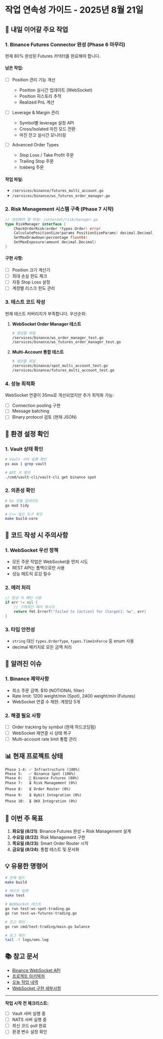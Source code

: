 # 작업 연속성 가이드 - 2025년 8월 21일

## 🎯 내일 이어갈 주요 작업

### 1. Binance Futures Connector 완성 (Phase 6 마무리)
현재 80% 완성된 Futures 커넥터를 완료해야 합니다.

#### 남은 작업:
- [ ] Position 관리 기능 개선
  - Position 실시간 업데이트 (WebSocket)
  - Position 히스토리 추적
  - Realized PnL 계산

- [ ] Leverage & Margin 관리
  - Symbol별 leverage 설정 API
  - Cross/Isolated 마진 모드 전환
  - 마진 잔고 실시간 모니터링

- [ ] Advanced Order Types
  - Stop Loss / Take Profit 주문
  - Trailing Stop 주문
  - Iceberg 주문

#### 작업 파일:
- `/services/binance/futures_multi_account.go`
- `/services/binance/ws_futures_order_manager.go`

### 2. Risk Management 시스템 구축 (Phase 7 시작)
```go
// 생성해야 할 파일: /internal/risk/manager.go
type RiskManager interface {
    CheckOrderRisk(order *types.Order) error
    CalculatePositionSize(params PositionSizeParams) decimal.Decimal
    SetMaxDrawdown(percentage float64)
    SetMaxExposure(amount decimal.Decimal)
}
```

#### 구현 사항:
- [ ] Position 크기 계산기
- [ ] 최대 손실 한도 체크
- [ ] 자동 Stop Loss 설정
- [ ] 계정별 리스크 한도 관리

### 3. 테스트 코드 작성
현재 테스트 커버리지가 부족합니다. 우선순위:

1. **WebSocket Order Manager 테스트**
   ```bash
   # 생성할 파일
   /services/binance/ws_order_manager_test.go
   /services/binance/ws_futures_order_manager_test.go
   ```

2. **Multi-Account 통합 테스트**
   ```bash
   # 생성할 파일
   /services/binance/spot_multi_account_test.go
   /services/binance/futures_multi_account_test.go
   ```

### 4. 성능 최적화
WebSocket 연결이 35ms로 개선되었지만 추가 최적화 가능:

- [ ] Connection pooling 구현
- [ ] Message batching
- [ ] Binary protocol 검토 (현재 JSON)

## 🔧 환경 설정 확인

### 1. Vault 상태 확인
```bash
# Vault 서버 실행 확인
ps aux | grep vault

# API 키 확인
./cmd/vault-cli/vault-cli get binance spot
```

### 2. 의존성 확인
```bash
# Go 모듈 업데이트
go mod tidy

# C++ 빌드 도구 확인
make build-core
```

## 📝 코드 작성 시 주의사항

### 1. WebSocket 우선 정책
- 모든 주문 작업은 WebSocket을 먼저 시도
- REST API는 폴백으로만 사용
- 성능 메트릭 로깅 필수

### 2. 에러 처리
```go
// 항상 이 패턴 사용
if err != nil {
    // 구체적인 에러 메시지
    return fmt.Errorf("failed to [action] for [target]: %w", err)
}
```

### 3. 타입 안전성
- `string` 대신 `types.OrderType`, `types.TimeInForce` 등 enum 사용
- decimal 패키지로 모든 금액 처리

## 🚨 알려진 이슈

### 1. Binance 제약사항
- 최소 주문 금액: $10 (NOTIONAL filter)
- Rate limit: 1200 weight/min (Spot), 2400 weight/min (Futures)
- WebSocket 연결 수 제한: 계정당 5개

### 2. 해결 필요 사항
- [ ] Order tracking by symbol (현재 하드코딩됨)
- [ ] WebSocket 재연결 시 상태 복구
- [ ] Multi-account rate limit 통합 관리

## 📊 현재 프로젝트 상태

```
Phase 1-4: ✅ Infrastructure (100%)
Phase 5:   ✅ Binance Spot (100%)
Phase 6:   🔄 Binance Futures (80%)
Phase 7:   ⏳ Risk Management (0%)
Phase 8:   ⏳ Order Router (0%)
Phase 9:   ⏳ Bybit Integration (0%)
Phase 10:  ⏳ OKX Integration (0%)
```

## 🎯 이번 주 목표

1. **화요일 (8/21)**: Binance Futures 완성 + Risk Management 설계
2. **수요일 (8/22)**: Risk Management 구현
3. **목요일 (8/23)**: Smart Order Router 시작
4. **금요일 (8/24)**: 통합 테스트 및 문서화

## 💡 유용한 명령어

```bash
# 전체 빌드
make build

# 테스트 실행
make test

# WebSocket 테스트
go run test-ws-spot-trading.go
go run test-ws-futures-trading.go

# 잔고 확인
go run cmd/test-trading/main.go balance

# 로그 확인
tail -f logs/oms.log
```

## 📚 참고 문서

- [Binance WebSocket API](https://binance-docs.github.io/apidocs/websocket_api/en/)
- [프로젝트 아키텍처](./CONTEXT.md)
- [오늘 작업 내역](./WORK_LOG_2025-08-20.md)
- [WebSocket 구현 세부사항](./2025-08-20-websocket-implementation.md)

---

**작업 시작 전 체크리스트:**
- [ ] Vault 서버 실행 중
- [ ] NATS 서버 실행 중  
- [ ] 최신 코드 pull 완료
- [ ] 환경 변수 설정 확인